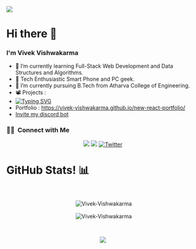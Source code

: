 ![](https://komarev.com/ghpvc/?username=Vivek-Vishwakarma)
<h1>Hi there 👋</h1>

### I'm Vivek Vishwakarma
- 🌱 I’m currently learning Full-Stack Web Development and Data Structures and Algorithms.
- 📲 Tech Enthusiastic Smart Phone and PC geek.
- 🔭 I’m currently pursuing B.Tech from Atharva College of Engineering.
- 📽️ Projects : 
- [![Typing SVG](https://readme-typing-svg.herokuapp.com?color=%2336BCF7&size=16&vCenter=true&lines=Vflix;News+App+Using+React;Discord+Bot;Notes+App;Weather+App;Music+Player;And+Many+More)](https://git.io/typing-svg)
- Portfolio : https://vivek-vishwakarma.github.io/new-react-portfolio/
- <a href="https://discord.com/oauth2/authorize?client_id=772837737141108737&permissions=1644906413303&scope=bot">Invite my discord bot</a>

### 🤝🏻 &nbsp;Connect with Me

<p align="center">
<a href="https://www.linkedin.com/in/vivek-vishwakarma-2172a519b/"><img src="https://img.shields.io/badge/-Vivek%20Vishwakarma-0077B5?style=flat&logo=Linkedin&logoColor=white"/></a>
<a href="mailto:vivek.vishwakarma10022002@gmail.com"><img src="https://img.shields.io/badge/-vivek-D14836?style=flat&logo=Gmail&logoColor=white"/></a>
<a href="https://twitter.com/VivekVish2002"><img alt="Twitter" title="VivekVish2002" src="https://img.shields.io/badge/-Twitter-1DA1F2?style=flat&logo=twitter&logoColor=white"/></a>
</p>

<h1>GitHub Stats! 📊</h1>
<Br>
  <p align="center">&nbsp;<img align="center" src="https://github-readme-stats.vercel.app/api?username=Vivek-Vishwakarma&show_icons=true&theme=dark" alt="Vivek-Vishwakarma" /></p>
  <p align="center">&nbsp;<img align="center" src="https://github-readme-stats.vercel.app/api/top-langs/?username=Vivek-Vishwakarma&theme=dark&exclude_repo=github-readme-stats&show_icons=true" alt="Vivek-Vishwakarma"/></p>
<Br>
<p align="center"><img src="https://spotify-github-profile.vercel.app/api/view?uid=0v84zva5pk0sjs2y3w749yn3b&cover_image=true&theme=novatorem&bar_color=53b14f&bar_color_cover=true"/></p>
